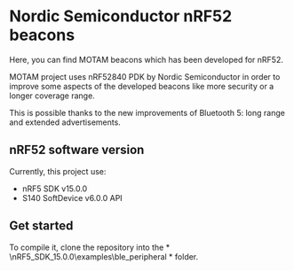 # **Nordic Semiconductor nRF52 beacons** #

Here, you can find MOTAM beacons which has been developed for nRF52.

MOTAM project uses nRF52840 PDK by Nordic Semiconductor in order to improve some aspects of the developed beacons like more security or a longer coverage range.

This is possible thanks to the new improvements of Bluetooth 5: long range and extended advertisements.

## nRF52 software version ##

Currently, this project use:

- nRF5 SDK v15.0.0
- S140 SoftDevice v6.0.0 API

## Get started ##

To compile it, clone the repository into the * \nRF5_SDK_15.0.0\examples\ble_peripheral * folder.
